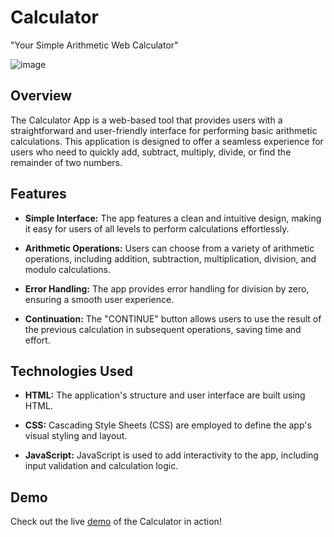 # Calculator
 "Your Simple Arithmetic Web Calculator"

![image](https://github.com/THEFZNKHAN/Calculator/assets/124388165/36ceb44c-68ca-405f-8b6d-a317fa32b600)

## Overview

The Calculator App is a web-based tool that provides users with a straightforward and user-friendly interface for performing basic arithmetic calculations. This application is designed to offer a seamless experience for users who need to quickly add, subtract, multiply, divide, or find the remainder of two numbers.

## Features

- **Simple Interface:** The app features a clean and intuitive design, making it easy for users of all levels to perform calculations effortlessly.

- **Arithmetic Operations:** Users can choose from a variety of arithmetic operations, including addition, subtraction, multiplication, division, and modulo calculations.

- **Error Handling:** The app provides error handling for division by zero, ensuring a smooth user experience.

- **Continuation:** The "CONTINUE" button allows users to use the result of the previous calculation in subsequent operations, saving time and effort.

## Technologies Used

- **HTML:** The application's structure and user interface are built using HTML.

- **CSS:** Cascading Style Sheets (CSS) are employed to define the app's visual styling and layout.

- **JavaScript:** JavaScript is used to add interactivity to the app, including input validation and calculation logic.

## Demo

Check out the live [demo](https://thefznkhan.github.io/Calculator/) of the Calculator in action!
